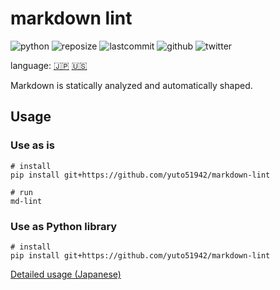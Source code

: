 # markdown lint

![python](https://img.shields.io/github/pipenv/locked/python-version/yuto51942/markdown-lint)
![reposize](https://img.shields.io/github/repo-size/yuto51942/markdown-lint)
![lastcommit](https://img.shields.io/github/last-commit/yuto51942/markdown-lint)
![github](https://img.shields.io/github/followers/yuto51942?label=FollowMe&style=social)
![twitter](https://img.shields.io/twitter/follow/cateiru?style=social)

language: [🇯🇵](../README.md)   [🇺🇸](README_en.md)

Markdown is statically analyzed and automatically shaped.

## Usage

### Use as is

```shell
# install
pip install git+https://github.com/yuto51942/markdown-lint

# run
md-lint
```

### Use as Python library

```shell
# install
pip install git+https://github.com/yuto51942/markdown-lint
```

[Detailed usage (Japanese)](docs/library_doc.md)
